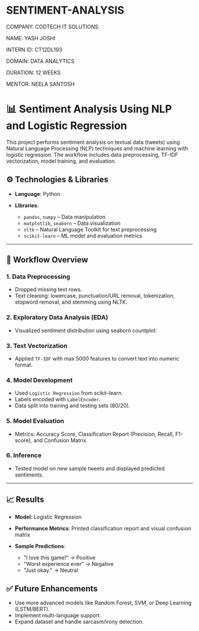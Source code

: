 # SENTIMENT-ANALYSIS
COMPANY: CODTECH IT SOLUTIONS

NAME: YASH JOSHI

INTERN ID: CT12DL193

DOMAIN: DATA ANALYTICS

DURATION: 12 WEEKS

MENTOR: NEELA SANTOSH

# 📊 Sentiment Analysis Using NLP and Logistic Regression

This project performs sentiment analysis on textual data (tweets) using Natural Language Processing (NLP) techniques and machine learning with logistic regression. The workflow includes data preprocessing, TF-IDF vectorization, model training, and evaluation.

## ⚙️ Technologies & Libraries

* **Language**: Python
* **Libraries**:

  * `pandas`, `numpy` – Data manipulation
  * `matplotlib`, `seaborn` – Data visualization
  * `nltk` – Natural Language Toolkit for text preprocessing
  * `scikit-learn` – ML model and evaluation metrics

---

## 🚀 Workflow Overview

### 1. **Data Preprocessing**

* Dropped missing text rows.
* Text cleaning: lowercase, punctuation/URL removal, tokenization, stopword removal, and stemming using NLTK.

### 2. **Exploratory Data Analysis (EDA)**

* Visualized sentiment distribution using seaborn countplot.

### 3. **Text Vectorization**

* Applied `TF-IDF` with max 5000 features to convert text into numeric format.

### 4. **Model Development**

* Used `Logistic Regression` from scikit-learn.
* Labels encoded with `LabelEncoder`.
* Data split into training and testing sets (80/20).

### 5. **Model Evaluation**

* Metrics: Accuracy Score, Classification Report (Precision, Recall, F1-score), and Confusion Matrix.

### 6. **Inference**

* Tested model on new sample tweets and displayed predicted sentiments.

---

## 📈 Results

* **Model**: Logistic Regression
* **Performance Metrics**: Printed classification report and visual confusion matrix
* **Sample Predictions**:

  * "I love this game!" → Positive
  * "Worst experience ever" → Negative
  * "Just okay." → Neutral

## ✅ Future Enhancements

* Use more advanced models like Random Forest, SVM, or Deep Learning (LSTM/BERT).
* Implement multi-language support.
* Expand dataset and handle sarcasm/irony detection.

